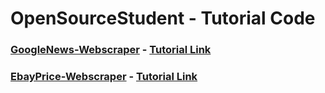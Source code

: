 # OpenSourceStudent - Tutorial Code

### [GoogleNews-Webscraper](https://github.com/lukejamestyler/OpenSourceStudent-Code/tree/main/GoogleNews-Webscraper) - [Tutorial Link](https://youtu.be/Hu9cgcdvt2w)
### [EbayPrice-Webscraper](https://github.com/lukejamestyler/OpenSourceStudent-Code/tree/main/EbayPrice-Webscraper) - [Tutorial Link](https://www.youtube.com/watch?v=0BBPhu4n57I)


